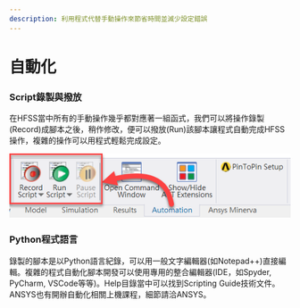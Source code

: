 ```yaml
---
description: 利用程式代替手動操作來節省時間並減少設定錯誤
---
```


# 自動化

### Script錄製與撥放

在HFSS當中所有的手動操作幾乎都對應著一組函式，我們可以將操作錄製(Record)成腳本之後，稍作修改，便可以撥放(Run)該腳本讓程式自動完成HFSS操作，複雜的操作可以用程式輕鬆完成設定。

![](../.gitbook/assets/image.png)

### Python程式語言

錄製的腳本是以Python語言紀錄，可以用一般文字編輯器(如Notepad++)直接編輯。複雜的程式自動化腳本開發可以使用專用的整合編輯器(IDE，如Spyder, PyCharm, VSCode等等)。Help目錄當中可以找到Scripting Guide技術文件。ANSYS也有開辦自動化相關上機課程，細節請洽ANSYS。
